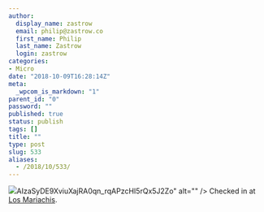```yaml
---
author:
  display_name: zastrow
  email: philip@zastrow.co
  first_name: Philip
  last_name: Zastrow
  login: zastrow
categories:
- Micro
date: "2018-10-09T16:28:14Z"
meta:
  _wpcom_is_markdown: "1"
parent_id: "0"
password: ""
published: true
status: publish
tags: []
title: ""
type: post
slug: 533
aliases:
  - /2018/10/533/
---
```

<p><img src="http://maps.google.com/maps/api/staticmap?center=39.903944105676445,-83.43092824171089&amp;zoom=16&amp;size=710x440&amp;maptype=roadmap&amp;sensor=false&amp;markers=color:red%7C39.903944105676445,-83.43092824171089&amp;key=<span style="caret-color: rgba(0, 0, 0, 0.988235); color: rgba(0, 0, 0, 0.988235); font-family: Roboto, sans-serif; font-size: 12px; font-style: normal; font-variant-caps: normal; font-weight: normal; letter-spacing: 0.11999999731779099px; orphans: auto; text-align: start; text-indent: 0px; text-transform: none; white-space: normal; widows: auto; word-spacing: 0px; -webkit-tap-highlight-color: rgba(0, 0, 0, 0); -webkit-text-size-adjust: 100%; -webkit-text-stroke-width: 0px; background-color: rgb(250, 250, 250); text-decoration: none; display: inline !important; float: none">AIzaSyDE9XviuXajRA0qn_rqAPzcHI5rQx5J2Zo</span>" alt="" /> Checked in at <a href="http://4sq.com/bj7PgK">Los Mariachis</a>.</p>
